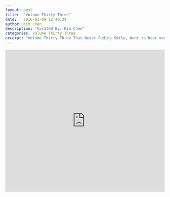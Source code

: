 ```yaml
---
layout: post
title:  "Volume Thirty Three"
date:   2016-03-09 12:49:24
author: Kim Chen
description: "Curated By: Kim Chen"
categories: Volume Thirty Three
excerpt: "Volume Thirty Three That Never Fading Smile, Want to hear more great music? Check back every Wednesday"
---
```

<iframe width="100%" height="450" scrolling="no" frameborder="no" src="https://w.soundcloud.com/player/?url=https%3A//api.soundcloud.com/playlists/204097129%3Fsecret_token%3Ds-GrkTX&amp;auto_play=false&amp;hide_related=true&amp;show_comments=false&amp;show_user=true&amp;show_reposts=false&amp;visual=true"></iframe>

